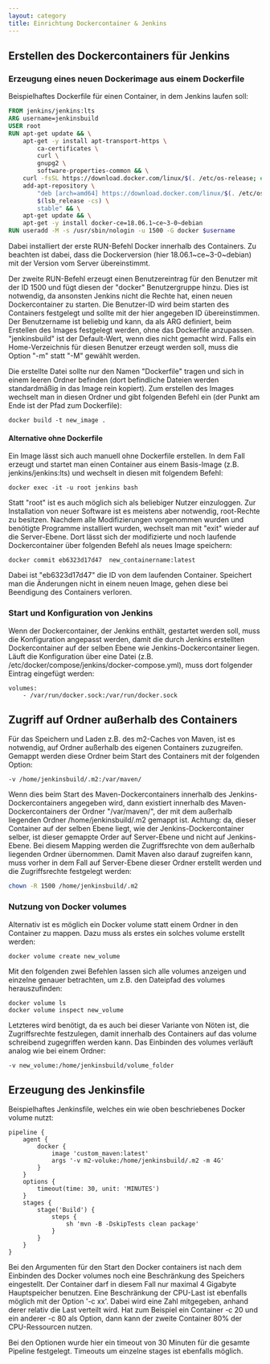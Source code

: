 ```yaml
---
layout: category
title: Einrichtung Dockercontainer & Jenkins
---
```

## Erstellen des Dockercontainers für Jenkins

### Erzeugung eines neuen Dockerimage aus einem Dockerfile

Beispielhaftes Dockerfile für einen Container, in dem Jenkins laufen soll:

```Dockerfile
FROM jenkins/jenkins:lts
ARG username=jenkinsbuild
USER root
RUN apt-get update && \
    apt-get -y install apt-transport-https \
        ca-certificates \
        curl \
        gnupg2 \
        software-properties-common && \
    curl -fsSL https://download.docker.com/linux/$(. /etc/os-release; echo "$ID")/gpg > /tmp/dkey; apt-key add /tmp/dkey && \
    add-apt-repository \
        "deb [arch=amd64] https://download.docker.com/linux/$(. /etc/os-release; echo "$ID") \
        $(lsb_release -cs) \
        stable" && \
    apt-get update && \
    apt-get -y install docker-ce=18.06.1~ce~3-0~debian
RUN useradd -M -s /usr/sbin/nologin -u 1500 -G docker $username
```

Dabei installiert der erste RUN-Befehl Docker innerhalb des Containers. Zu beachten ist dabei, dass die Dockerversion (hier 18.06.1~ce~3-0~debian) mit der Version vom Server übereinstimmt.

Der zweite RUN-Befehl erzeugt einen Benutzereintrag für den Benutzer mit der ID 1500 und fügt diesen der "docker" Benutzergruppe hinzu. Dies ist notwendig, da ansonsten Jenkins nicht die Rechte hat, einen neuen Dockercontainer zu starten. Die Benutzer-ID wird beim starten des Containers festgelegt und sollte mit der hier angegeben ID übereinstimmen. Der Benutzername ist beliebig und kann, da als ARG definiert, beim Erstellen des Images festgelegt werden, ohne das Dockerfile anzupassen. "jenkinsbuild" ist der Default-Wert, wenn dies nicht gemacht wird. Falls ein Home-Verzeichnis für diesen Benutzer erzeugt werden soll, muss die Option "-m" statt "-M" gewählt werden.

Die erstellte Datei sollte nur den Namen "Dockerfile" tragen und sich in einem leeren Ordner befinden (dort befindliche Dateien werden standardmäßig in das Image rein kopiert). Zum erstellen des Images wechselt man in diesen Ordner und gibt folgenden Befehl ein (der Punkt am Ende ist der Pfad zum Dockerfile):

```
docker build -t new_image .
```


#### Alternative ohne Dockerfile

Ein Image lässt sich auch manuell ohne Dockerfile erstellen. In dem Fall erzeugt und startet man einen Container aus einem Basis-Image (z.B. jenkins/jenkins:lts) und wechselt in diesen mit folgendem Befehl:

```
docker exec -it -u root jenkins bash
```

Statt "root" ist es auch möglich sich als beliebiger Nutzer einzuloggen. Zur Installation von neuer Software ist es meistens aber notwendig, root-Rechte zu besitzen. Nachdem alle Modifizierungen vorgenommen wurden und benötigte Programme installiert wurden, wechselt man mit "exit" wieder auf die Server-Ebene. Dort lässt sich der modifizierte und noch laufende Dockercontainer über folgenden Befehl als neues Image speichern:

```
docker commit eb6323d17d47  new_containername:latest
```

Dabei ist "eb6323d17d47" die ID von dem laufenden Container. Speichert man die Änderungen nicht in einem neuen Image, gehen diese bei Beendigung des Containers verloren.

### Start und Konfiguration von Jenkins

Wenn der Dockercontainer, der Jenkins enthält, gestartet werden soll, muss die Konfiguration angepasst werden, damit die durch Jenkins erstellten Dockercontainer auf der selben Ebene wie Jenkins-Dockercontainer liegen. Läuft die Konfiguration über eine Datei (z.B. /etc/docker/compose/jenkins/docker-compose.yml), muss dort folgender Eintrag eingefügt werden:

```
volumes:
    - /var/run/docker.sock:/var/run/docker.sock
```

## Zugriff auf Ordner außerhalb des Containers

Für das Speichern und Laden z.B. des m2-Caches von Maven, ist es notwendig, auf Ordner außerhalb des eigenen Containers zuzugreifen. Gemappt werden diese Ordner beim Start des Containers mit der folgenden Option:

```
-v /home/jenkinsbuild/.m2:/var/maven/
```

Wenn dies beim Start des Maven-Dockercontainers innerhalb des Jenkins-Dockercontainers angegeben wird, dann existiert innerhalb des Maven-Dockercontainers der Ordner "/var/maven/", der mit dem außerhalb liegenden Ordner /home/jenkinsbuild/.m2 gemappt ist. Achtung: da, dieser Container auf der selben Ebene liegt, wie der Jenkins-Dockercontainer selber, ist dieser gemappte Order auf Server-Ebene und nicht auf Jenkins-Ebene. Bei diesem Mapping werden die Zugriffsrechte von dem außerhalb liegenden Ordner übernommen. Damit Maven also darauf zugreifen kann, muss vorher in dem Fall auf Server-Ebene dieser Ordner erstellt werden und die Zugriffsrechte festgelegt werden:

```bash
chown -R 1500 /home/jenkinsbuild/.m2
```

### Nutzung von Docker volumes

Alternativ ist es möglich ein Docker volume statt einem Ordner in den Container zu mappen. Dazu muss als erstes ein solches volume erstellt werden:

```
docker volume create new_volume
```

Mit den folgenden zwei Befehlen lassen sich alle volumes anzeigen und einzelne genauer betrachten, um z.B. den Dateipfad des volumes herauszufinden:

```
docker volume ls
docker volume inspect new_volume
```

Letzteres wird benötigt, da es auch bei dieser Variante von Nöten ist, die Zugriffsrechte festzulegen, damit innerhalb des Containers auf das volume schreibend zugegriffen werden kann.
Das Einbinden des volumes verläuft analog wie bei einem Ordner:

```
-v new_volume:/home/jenkinsbuild/volume_folder
```

## Erzeugung des Jenkinsfile

Beispielhaftes Jenkinsfile, welches ein wie oben beschriebenes Docker volume nutzt:

```Jenkinsfile
pipeline {
    agent {
        docker {
            image 'custom_maven:latest'
            args '-v m2-voluke:/home/jenkinsbuild/.m2 -m 4G'
        }
    }
    options {
        timeout(time: 30, unit: 'MINUTES')
    }
    stages {
        stage('Build') {
            steps {
                sh 'mvn -B -DskipTests clean package'
            }
        }
    }
}
```

Bei den Argumenten für den Start den Docker containers ist nach dem Einbinden des Docker volumes noch eine Beschränkung des Speichers eingestellt. Der Container darf in diesem Fall nur maximal 4 Gigabyte Hauptspeicher benutzen. Eine Beschränkung der CPU-Last ist ebenfalls möglich mit der Option '-c xx'. Dabei wird eine Zahl mitgegeben, anhand derer relativ die Last verteilt wird. Hat zum Beispiel ein Container -c 20 und ein anderer -c 80 als Option, dann kann der zweite Container 80% der CPU-Ressourcen nutzen.

Bei den Optionen wurde hier ein timeout von 30 Minuten für die gesamte Pipeline festgelegt. Timeouts um einzelne stages ist ebenfalls möglich.
